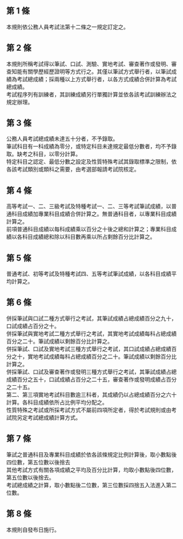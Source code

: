 第 1 條
-------
本規則依公務人員考試法第十二條之一規定訂定之。

第 2 條
-------
本規則所稱考試得以筆試、口試、測驗、實地考試、審查著作或發明、審  
查知能有關學歷經歷證明等方式行之。其僅以筆試方式舉行者，以筆試成  
績為考試總成績；採兩種以上方式舉行者，以各方式成績合併計算為考試  
總成績。  
考試程序列有訓練者，其訓練成績另行單獨計算並依各該考試訓練辦法之  
規定辦理。

第 3 條
-------
公務人員考試總成績未達五十分者，不予錄取。  
筆試科目有一科成績為零分，或特定科目未達規定最低分數者，均不予錄  
取。缺考之科目，以零分計算。  
特定科目之認定、最低分數之設定及性質特殊考試其錄取標準之限制，依  
各該考試類別或類科之需要，由考選部報請考試院核定。

第 4 條
-------
高等考試一、二、三級考試及特種考試一、二、三等考試筆試成績，以普  
通科目成績加專業科目成績合併計算之。無普通科目者，以專業科目成績  
計算之。  
前項普通科目成績以每科成績乘以百分之十後之總和計算之；專業科目成  
績以各科目成績總和除以科目數再乘以所占剩餘百分比計算之。

第 5 條
-------
普通考試、初等考試及特種考試四、五等考試筆試成績，以各科目成績平  
均計算之。

第 6 條
-------
併採筆試與口試二種方式舉行之考試，其筆試成績占總成績百分之九十，  
口試成績占百分之十。  
併採筆試與實地考試二種方式舉行之考試，其實地考試成績每科占總成績  
百分之二十。筆試成績以剩餘百分比計算之。  
併採筆試、口試及實地考試三種方式舉行之考試，其口試成績占總成績百  
分之十，實地考試成績每科占總成績百分之二十。筆試成績以剩餘百分比  
計算之。  
併採筆試、口試及審查著作或發明三種方式舉行之考試，其筆試成績占總  
成績百分之五十，口試成績占百分之二十五，審查著作或發明成績占百分  
之二十五。  
第二、第三項實地考試科目數逾三科者，其成績仍以占總成績百分之六十  
計算。各科目成績依所占比例平均分配之。  
性質特殊之考試或所採考試方式不屬前四項所定者，得於考試規則或由考  
試院另定考試總成績計算方式。

第 7 條
-------
筆試之普通科目及專業科目成績於依各該條規定比例計算後，取小數點後  
四位數，第五位數以後捨去  
其他考試方式有關各項成績之平均及百分比計算，均取小數點後四位數，  
第五位數以後捨去。  
考試總成績之計算，取小數點後二位數，第三位數採四捨五入法進入第二  
位數。

第 8 條
-------
本規則自發布日施行。

